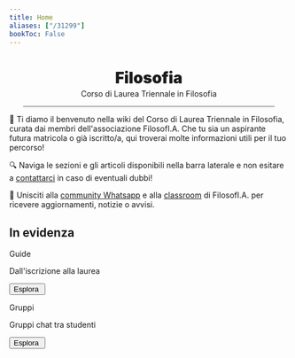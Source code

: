 ```yaml
---
title: Home
aliases: ["/31299"]
bookToc: False
---
```


<h1 align="center" id="title_grad_inform" class="title_grad" style="font-weight: 900">Filosofia</h1>
<p align="center" style="margin-top: -15px">Corso di Laurea Triennale in Filosofia</p>

<div style="width: 90%; height: 1px; background-color: #606060; margin-left: auto; margin-right: auto"></div>

👋 Ti diamo il benvenuto nella wiki del Corso di Laurea Triennale in Filosofia, curata dai membri dell'associazione FilosofI.A. Che tu sia un aspirante futura matricola o già iscritto/a, qui troverai molte informazioni utili per il tuo percorso!

🔍 Naviga le sezioni e gli articoli disponibili nella barra laterale e non esitare a [contattarci](contatti/contatti-studenti) in caso di eventuali dubbi!

🙌 Unisciti alla [community Whatsapp](https://chat.whatsapp.com/Dv6I6jeLUAxEVAvL3saJce) e alla [classroom](https://classroom.google.com/c/NzE4MDU1OTI1NTAw?cjc=wrye3t6) di FilosofI.A. per ricevere aggiornamenti, notizie o avvisi.

<!-- cursor-pointer flex flex-col items-start gap-0.5 border border-offgray2-200/60 rounded p-2.5 bg-white/60 dark:border-offgray2-300/20 dark:bg-gray-500/10 hover:shadow-alt hover:bg-white hover:border-blue-400 dark:hover:bg-offgray2-400/20 dark:hover:border-blue-400/50 fv-style focus-visible:outline-offset-[-4px] transition-colors duration-100 ease-in-out -->

## In evidenza
<div class="home_evid">
    <div class="home_page" id="home_timeline">
        <p class="home_box_text_title" id="home_wiki_text">Guide</p>
        <p class="home_box_text">Dall'iscrizione alla laurea</p>
        <button class="explore_more" onclick="window.location.href = '33525info/ABC/cronoprogramma/'">Esplora&nbsp<i class="fa-solid fa-arrow-right"></i></button>
    </div>
    <div class="home_page" id="home_ssn_groups">
        <p class="home_box_text_title" id="home_wiki_text">Gruppi</p>
        <p class="home_box_text">Gruppi chat tra studenti</p>
        <button class="explore_more" onclick="window.location.href = '/33525/contatti/gruppi'">Esplora&nbsp<i class="fa-solid fa-arrow-right"></i></button>
    </div>
</div>
